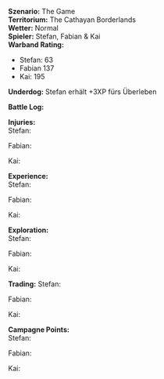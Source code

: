 **Szenario:** The Game  
**Territorium:** The Cathayan Borderlands  
**Wetter:** Normal  
**Spieler:** Stefan, Fabian & Kai  
**Warband Rating:**  
 - Stefan: 63  
 - Fabian 137
 - Kai: 195

**Underdog:** Stefan erhält +3XP fürs Überleben  
 
**Battle Log:**  
 
 
**Injuries:**  
Stefan:  

Fabian:  

Kai:  
 
**Experience:**  
Stefan:  

Fabian:  

Kai:  
  
 
**Exploration:**  
Stefan:  

Fabian:  

Kai:  
 
 
**Trading:**
Stefan:  

Fabian:  

Kai:  


**Campagne Points:**  
Stefan:  

Fabian:  

Kai:  
